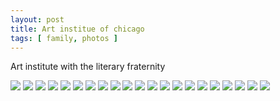 ```yaml
---
layout: post
title: Art institue of chicago
tags: [ family, photos ]
---
```

Art institute with the literary fraternity

<script src="https://ajax.googleapis.com/ajax/libs/jquery/1.11.1/jquery.min.js" ></script>
<link href="https://cdnjs.cloudflare.com/ajax/libs/fotorama/4.6.4/fotorama.min.css" rel="stylesheet">
<script src="https://cdnjs.cloudflare.com/ajax/libs/fotorama/4.6.4/fotorama.min.js" ></script>

<div class="fotorama"  data-allowfullscreen="true">
    <!--https://photos.app.goo.gl/HqZN3NBa2T6nWZ3e8-->
    <img src="https://images.northbriton.net/AP1GczMkcrtUYVs5-xz9MvlKKVPXkTujazlM-IQc4WrLJD4yWKoqYz8kY07fEgWUVwohakNbBQyN6nb7j3sc0-FENPacDTiSP9e678-sI47WRux07c3bBZaU">
    <img src="https://images.northbriton.net/AP1GczPzDcaSpbo2t2F7RcxGVs0aTj6y_dJAi3mv4usQChxK_PTe4G6BtpkfyvWEEIUywJYUfDPLor6m4xE_7sS6ptXmzSGTx7tanwfkNfzB9j0eQAG_a7Nr">
    <img src="https://images.northbriton.net/AP1GczNPfSyK8H6nksS6LIyncu52fG6MtU-lsDRvbS89mMejTXmuUi-vp4j-Y2bd0DwBvh-0QpNSf1E7GB_QoJS_hyql652BXiYONzlmxUwow3PqWkTyWjR1">
    <img src="https://images.northbriton.net/AP1GczMPMKXlnyqrKaNQ5zji3yX5U7p0G6xHfTp5RY5jSaq_ZTHVGXGlN9bDp2xaU-p96yXxhAmub2kCkryo6VMEJDGXWHEY7i2vR_XDMLo_tla0rKreEk07">
    <img src="https://images.northbriton.net/AP1GczMcphYC0NMfYdC8ytExiern2m5wdpFKCpNyrW7oafA3iogoMYvc1rtfn2deDt-ulR2EIZVDLYZmn79Uml3sC3zbLyxF0DmvLWnbbRsPSw0Ulm8-PEu-">
    <img src="https://images.northbriton.net/AP1GczPGzeh30-u9PgaSqYHfk8hiSTgHL64GwOCNV5if4-Q5OIhXt5momLEn_VwM4uqYuJlGmx5C0PqPuVMs3QoSuE0rmkIyu1W_GDDhH_EDgaEbWiWhga0-">
    <img src="https://images.northbriton.net/AP1GczOXQbK1SUczrXuaohG9LqfnPDUBkLsz7D8JBuesAVxe6rHH8xrl1v5h-otlUFx3Hbmz5qoQGjNK3OHOuW8SA-0tSiOziVk4spBJn3SHnJLgOfsw0hYx">
    <img src="https://images.northbriton.net/AP1GczP6R2LYpbfFEGgGQcWhm6etNd2OYO-2qvoB_GTEH6XDsCZCzCbux2y2nVzPkvzLu_fwesA9RFCXCKxr_kLy1kj2sbY9rC8WfNMyPzlks7PJnB_9_d82">
    <img src="https://images.northbriton.net/AP1GczPg9J2hcr1J-4jq2lPxhCK8kHCjW-suTL6p6CAz_gK9X5tusetCes3HYMOeS05CLga0xfPZve53TAAjU2fahJEzp-7ptjQPIodPMk-q5WwQwHKsMfY7">
    <img src="https://images.northbriton.net/AP1GczOoWHkqhIcfNV-HIBt7artiqf0vTBfnwF_c6pwt4nfF4-dKGl9AI2ddII-gTBi9buxXPrQOnLmDa8lTlKjX7lpQmdEUHSPE1YwB4BqR_f4RK59tKPlX">
    <img src="https://images.northbriton.net/AP1GczN8pUH5XQ9Yg37f_3ax7U176tOCz-b_ANEV-ublkCiLvyNC80o7Helss1atENA69GYieI15JpWYp30CTx91nnbZ89ADFnbfesiqtziyz46YXGBHRknW">
    <img src="https://images.northbriton.net/AP1GczOpj42VRzeDKYemR_73OKUvP-zSTELoYC3g_my3QFSmNp3opXJQFnCze-XmiWF1mL-TJo3cB26DWstRuHHtDQGcxkLdJD2TX5xMu7KwlfdXqEz2FMne">
    <img src="https://images.northbriton.net/AP1GczOfeAr8BIHHw3SWviFL90HmJf52b-Olv-q_NZUPZNwyK9bhqPpTsEVksGAU4uNhUCyfcAsa9Ri4tN6jlAvLtzhk1zzj-ilnAl0vmmOPaY8J9P8fGpYP">
    <img src="https://images.northbriton.net/AP1GczNOQRJ8UmKwSchXocogPt09Zxhk25QPzdns-9rMQI-2Pt_2ry4CiogpAS4DH0RGKxeFo_wdKZqCI14JZErxYqlbGziRJ9OPhVbbQCBPMpe4d_16UQYO">
    <img src="https://images.northbriton.net/AP1GczNewVs4AZskEksAtULns1D5covw5enfHK2cl6JYrxt3hXiI2cmR2W0x2LPUyqYipIK4k2RQd2E3wuDAtsjQFgh3DCCMPu0VfcHwG4iYnQn-2eoRC_6F">
    <img src="https://images.northbriton.net/AP1GczPIUuSaUPITdrpfBujRuuQIXkBmzEzPGx1dWEio-m4B6bpdegdGbCYzN_zwNiRiOQhPz5Vv2KhfJvWVWAJfsM9hrUfNYBCbNlQLg86LW1mAeqjpgLqz">
    <img src="https://images.northbriton.net/AP1GczPKzEoE0OXdzf4CB9rEW6_MPBUaM1itgaFDSiNyCd7WEWVxt-FcQBv08_C8RFRXPhLXj-7ipx3wAvwlyplZsqwcgwODh4INqQwwwIyQwDvJHFKaKGeV">
    <img src="https://images.northbriton.net/AP1GczPI8hApvHc3NPkIC_Dax007YtUp1GjBZxfROriNZxLRdG6ZG_22AIf-zUrt6uh7vwTGkuCxRqBuA8_HsTZIzpcS8HBU1E6tmnOqYFSkK07ezwC6bKIm">
    <img src="https://images.northbriton.net/AP1GczNwQBlyuZS9sJ6-2BdCzS8gOkTrcVuVh2k6hITQBJdJGL1sWmXj6G04xzGJ92XoRptNicTKAl47MIdFATE6Be3bvlfv8pNA-mGZDaZk71S2_MJONXFC">
    <img src="https://images.northbriton.net/AP1GczOsFB2lm56Jz-KlnolpnOIexqkTr1l3CywtL5xU63-js0MgyV_lRsHq27pJporfL1WyXYtD4PpJOnPHHgMsjPaaWGYAUjMdM8t59mRmaVJ_0Q4Bje9j">
    <img src="https://images.northbriton.net/AP1GczPylg6vsZL5wSo78hCZoF15IYsUaON1C7ZmUKIvStcilZD54z5xgFLbUQ3jsEjoqkUbihN-dXukERKOUkbKdqqVzCsfvy3IpDyLDOxHfXHmbg5-gLJN">
</div>